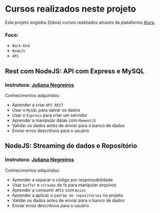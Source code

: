 # Cursos realizados neste projeto

Este projeto engloba 2(dois) cursos realizados através da plataforma [Alura](https://www.alura.com.br/).

### Foco: 
 - `Back-End`
 - `NodeJs`
 - `API`

## Rest com NodeJS: API com Express e MySQL
### Instrutora: [Juliana Negreiros](https://www.linkedin.com/in/juliananegreiros)

Conhecimentos adquiridos:
 - Aprender a criar `API REST`
 - Usar o `MySQL` para salvar os dados
 - Usar o `Express` para criar um servidor
 - Aprender a manipular datas com `MomentJS`
 - Validar os dados antes de enviar para o banco de dados
 - Enviar erros descritivos para o usuário

## NodeJS: Streaming de dados e Repositório
### Instrutora: [Juliana Negreiros](https://www.linkedin.com/in/juliananegreiros)

Conhecimentos adquiridos:
 - Aprender a separar o código por responsabilidade
 - Usar `buffer` e `streams` do fs para manipular arquivos
 - Aprender a consumir `APIs` com `Axios`
 - Aprender a aplicar o `padrão de repositórios` no projeto
 - Validar os dados antes de enviar para o banco de dados
 - Enviar erros descritivos para o usuário
